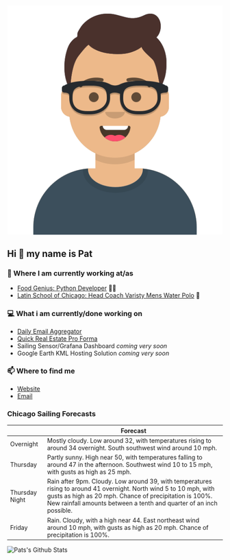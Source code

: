 [![Social banner for p-j-falconer](https://raw.githubusercontent.com/P-J-FALCONER/P-J-FALCONER/master/assets/avataaars.svg)](https://patfalconer.com/)
## Hi :wave: my name is Pat

### 💼 Where I am currently working at/as
- [Food Genius: Python Developer](https://getfoodgenius.com/) 🍔🐍
- [Latin School of Chicago: Head Coach Varisty Mens Water Polo](https://www.latinschool.org/) 🤽


### 💻 What i am currently/done working on
 - [Daily Email Aggregator](https://github.com/P-J-FALCONER/dott_daily_mail)
 - [Quick Real Estate Pro Forma](https://github.com/P-J-FALCONER/henry)
 - Sailing Sensor/Grafana Dashboard *coming very soon*
 - Google Earth KML Hosting Solution *coming very soon*

### 📫 Where to find me
 - [Website](https://patfalconer.com/)
 - [Email](mailto:patrick.j.falconer@gmail.com)


### Chicago Sailing Forecasts
|   | Forecast  |
|---|---|
| Overnight | Mostly cloudy. Low around 32, with temperatures rising to around 34 overnight. South southwest wind around 10 mph. |
| Thursday | Partly sunny. High near 50, with temperatures falling to around 47 in the afternoon. Southwest wind 10 to 15 mph, with gusts as high as 25 mph. |
| Thursday Night | Rain after 9pm. Cloudy. Low around 39, with temperatures rising to around 41 overnight. North wind 5 to 10 mph, with gusts as high as 20 mph. Chance of precipitation is 100%. New rainfall amounts between a tenth and quarter of an inch possible. |
| Friday | Rain. Cloudy, with a high near 44. East northeast wind around 10 mph, with gusts as high as 20 mph. Chance of precipitation is 100%. |

![Pats's Github Stats](https://github-readme-stats.vercel.app/api?username=p-j-falconer&show_icons=true&theme=radical)
